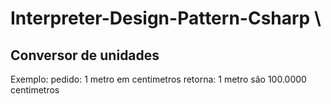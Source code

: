 # Interpreter-Design-Pattern-Csharp \

## Conversor de unidades

Exemplo: 
pedido: 1 metro em centimetros
retorna: 1 metro são 100.0000 centimetros